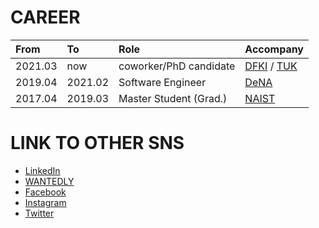 # CAREER
| From    | To      | Role                   | Accompany                                                        | 
|:------- |:-------|:------------------------|:-----------------------------------------------------------------|
| 2021.03 | now     | coworker/PhD candidate |[DFKI](https://www.dfki.de/web/) / [TUK](https://www.uni-kl.de/)  |
| 2019.04 | 2021.02 | Software Engineer      |[DeNA](https://dena.com/jp/)                                      |
| 2017.04 | 2019.03 | Master Student (Grad.) |[NAIST](http://www.naist.jp/en/)                                  |

# LINK TO OTHER SNS
- [LinkedIn](https://www.linkedin.com/in/ko-watanabe-linked94/)
- [WANTEDLY](https://www.wantedly.com/users/35987353)
- [Facebook](https://www.facebook.com/ko.watanabe.fb/)
- [Instagram](https://www.instagram.com/ko_watanabe_ig)
- [Twitter](https://twitter.com/ko_watanabe_jp)